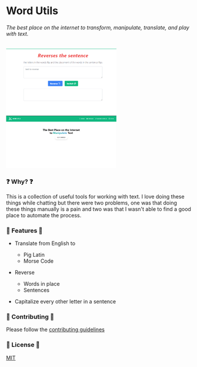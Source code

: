 # Word Utils

###### The best place on the internet to transform, manipulate, translate, and play with text.

<img alt="image of the main ui" src="./images/functionality.png" width="300" />

<img alt="image of the home page" src="./images/homepage.png" width="300" />

### ❓ Why? ❓

This is a collection of useful tools for working with text. I love doing these things while chatting but there were two problems, one was that doing these things manually is a pain and two was that I wasn't able to find a good place to automate the process.

### 🌟 Features 🌟

- Translate from English to

  - Pig Latin
  - Morse Code

- Reverse

  - Words in place
  - Sentences

- Capitalize every other letter in a sentence

### 🚀 Contributing 🚀

Please follow the [contributing guidelines](./CONTRIBUTING.md)

### 📃 License 📃

[MIT](./LICENSE)

